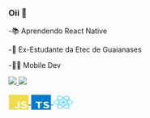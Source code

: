 ### Oii 👋

-📚 Aprendendo React Native

-🎒 Ex-Estudante da Etec de Guaianases

-👨‍💻 Mobile Dev

<div >
  <a href="https://github.com/VMDGab">
  <img height="150em" src="https://github-readme-stats.vercel.app/api?username=VMDGab&show_icons=true&theme=synthwave&include_all_commits=true&count_private=true"/>
  <img height="150synthwaveem" src="https://github-readme-stats.vercel.app/api/top-langs/?username=VMDGab&layout=compact&langs_count=7&theme=synthwave"/>
</div>

<div style="display: inline_block"><br>
  <img align="center" alt="Rafa-Js" height="30" width="40" src="https://raw.githubusercontent.com/devicons/devicon/master/icons/javascript/javascript-plain.svg">
  <img align="center" alt="Rafa-Ts" height="30" width="40" src="https://raw.githubusercontent.com/devicons/devicon/master/icons/typescript/typescript-plain.svg">
  <img align="center" alt="Rafa-React" height="30" width="40" src="https://raw.githubusercontent.com/devicons/devicon/master/icons/react/react-original.svg">
  </div>
